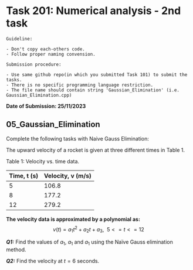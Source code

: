 # Task 201: Numerical analysis - 2nd task


`Guideline:`

```
- Don't copy each-others code.
- Follow proper naming convension.
```

`Submission procedure:`
```
- Use same github repo(in which you submitted Task 101) to submit the tasks.
- There is no specific programming language restriction.
- The file name should contain string 'Gaussian_Elimination' (i.e. Gaussian_Elimination.cpp)
```

**Date of Submission: 25/11/2023**

## 05_Gaussian_Elimination
Complete the following tasks with Naive Gauss Elimination:

The upward velocity of a rocket is given at three different times in Table 1.

Table 1: Velocity vs. time data.

| Time, t (s)    | Velocity, v (m/s) |
| -------- | ------- |
| 5  | 106.8    |
| 8 | 177.2     |
| 12    | 279.2    |

**The velocity data is approximated by a polynomial as:**
$$ v(t) = a_1t^2 + a_2t + a_3, \ \ 5 <= t <= 12 $$


**_Q1:_** Find the values of $a_1$, $a_1$ and $a_1$ using the Naïve Gauss elimination method. 

**_Q2:_** Find the velocity at $t = 6$ seconds.